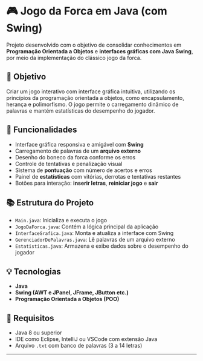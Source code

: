 # 🎮 Jogo da Forca em Java (com Swing)

Projeto desenvolvido com o objetivo de consolidar conhecimentos em **Programação Orientada a Objetos** e **interfaces gráficas com Java Swing**, por meio da implementação do clássico jogo da forca.

## 🎯 Objetivo
Criar um jogo interativo com interface gráfica intuitiva, utilizando os princípios da programação orientada a objetos, como encapsulamento, herança e polimorfismo. O jogo permite o carregamento dinâmico de palavras e mantém estatísticas do desempenho do jogador.

## 🧩 Funcionalidades
- Interface gráfica responsiva e amigável com **Swing**
- Carregamento de palavras de um **arquivo externo**
- Desenho do boneco da forca conforme os erros
- Controle de tentativas e penalização visual
- Sistema de **pontuação** com número de acertos e erros
- Painel de **estatísticas** com vitórias, derrotas e tentativas restantes
- Botões para interação: **inserir letras**, **reiniciar jogo** e **sair**

## 📚 Estrutura do Projeto
- `Main.java`: Inicializa e executa o jogo
- `JogoDaForca.java`: Contém a lógica principal da aplicação
- `InterfaceGrafica.java`: Monta e atualiza a interface com Swing
- `GerenciadorDePalavras.java`: Lê palavras de um arquivo externo
- `Estatisticas.java`: Armazena e exibe dados sobre o desempenho do jogador

## 💡 Tecnologias
- **Java**
- **Swing (AWT e JPanel, JFrame, JButton etc.)**
- **Programação Orientada a Objetos (POO)**

## 📂 Requisitos
- Java 8 ou superior
- IDE como Eclipse, IntelliJ ou VSCode com extensão Java
- Arquivo `.txt` com banco de palavras (3 a 14 letras)

---
